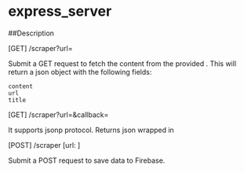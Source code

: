 # express_server 

##Description

[GET] /scraper?url=<url>

Submit a GET request to fetch the content from the provided <url>. This will return a json object with the following fields:

    content
    url
    title

[GET] /scraper?url=<url>&callback=<callback>

It supports jsonp protocol. Returns json wrapped in <callback>

[POST] /scraper [url: <url>]

Submit a POST request to save data to Firebase.
